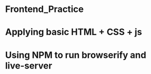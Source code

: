 # Frontend_Practice
# Applying basic HTML + CSS + js 
# Using NPM to run browserify and live-server 
